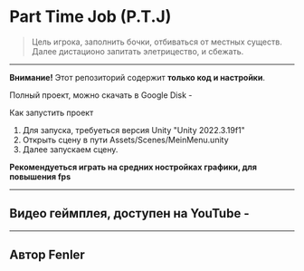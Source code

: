 # Part Time Job (P.T.J)

> Цель игрока, заполнить бочки, отбиваться от местных существ. Далее дистационо запитать элетрицество, и сбежать.

---

**Внимание!** Этот репозиторий содержит **только код и настройки**.

Полный проект, можно скачать в Google Disk - 

Как запустить проект

1. Для запуска, требуеться версия Unity "Unity 2022.3.19f1"
2. Открыть сцену в пути Assets/Scenes/MeinMenu.unity
3. Далее запускаем сцену.

**Рекомендуеться играть на средних ностройках графики, для повышения fps**

---

## Видео геймплея, доступен на YouTube - 

---

## Автор Fenler
